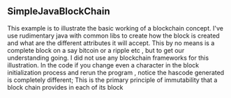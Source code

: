 ## SimpleJavaBlockChain
This example is to illustrate the basic working of a blockchain concept.
I've use rudimentary java with common libs to create how the block is created and what are the different attributes 
it will accept.
This by no means is a complete block on a say bitcoin or a ripple etc , but to get our understanding going.
I did not use any blockchain frameworks for this illustration.
In the code if you change even a character in the block initialization process and rerun the program , notice the hascode 
generated is completely different; This is the primary principle of immutability that a block chain provides in each 
of its block 
